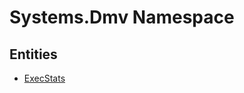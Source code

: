 ﻿---
uid: Systems.Dmv
---
# Systems.Dmv Namespace

## Entities
- [ExecStats](Systems.Dmv.ExecStats.md)  

